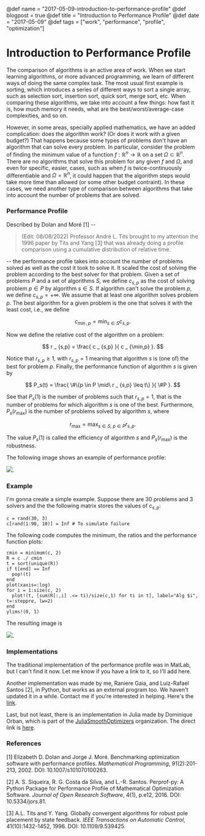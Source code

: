 @def name = "2017-05-09-introduction-to-performance-profile"
@def blogpost = true
@def title = "Introduction to Performance Profile"
@def date = "2017-05-09"
@def tags = ["work", "performance", "profile", "optimization"]

# Introduction to Performance Profile


The comparison of algorithms is an active area of work.
When we start learning algorithms, or more advanced programming,
we learn of different ways of doing the same complex task.
The most usual first example is sorting, which introduces a series of
different ways to sort a single array, such as selection sort, insertion sort,
quick sort, merge sort, etc.
When comparing these algorithms, we take into account a few things:
how fast it is, how much memory it needs, what are the best/worst/average-case
complexities, and so on.

However, in some areas, specially applied mathematics, we have an added
complication: does the algorithm work? (Or does it work with a given budget?)
That happens because some types of problems don't have an algorithm that can
solve every problem. In particular, consider the problem of finding the minimum
value of a function $f:\mathbb{R}^n\rightarrow\mathbb{R}$ on a set
$\Omega \subset \mathbb{R}^n$. There are no algorithms that solve this problem
for any given $f$ and $\Omega$, and even for specific, easier, cases, such as
when $f$ is twice-continuously differentiable and $\Omega = \mathbb{R}^n$, it could
happen that the algorithm steps would take more time than allowed (or some other
budget contraint).
In these cases, we need another type of comparison between algorithms that take into
account the number of problems that are solved.

### Performance Profile


Described by Dolan and Moré [1] --

> (Edit: 08/08/2022) Professor André L. Tits brought to my attention the 1996 paper by Tits and Yang [3] that was already doing a profile comparison using a cumulative distribution of relative time.

-- the performance profile takes into account the
number of problems solved as well as the cost it took to solve it. It scaled the
cost of solving the problem according to the best solver for that problem.
Given a set of problems $P$ and a set of algorithms $S$, we define
$c _ {s,p}$ as the cost of solving problem $p \in P$ by algorithm $s \in S$.
If algorithm can't solve the problem $p$, we define
$c _ {s,p} = +\infty$. We assume that at least one algorithm solves problem $p$.
The best algorithm for a given problem is the one that solves it with the least
cost, i.e., we define

$$ c _ {\min,p} = \min _ {s\in S} c _ {s,p}. $$

Now we define the relative cost of the algorithm on a problem:

$$ r _ {s,p} = \frac{ c _ {s,p} }{ c _ {\min,p} }. $$

Notice that $r _ {s,p} \geq 1$, with $r _ {s,p} = 1$ meaning that algorithm
$s$ is (one of) the best for problem $p$.
Finally, the performance function of algorithm $s$ is given by

$$ P_s(t) = \frac{ \#\{p \in P \mid\ r _ {s,p} \leq t\} }{ \#P }. $$

See that $P_s(1)$ is the number of problems such that $r _ {s,p} = 1$, that is
the number of problems for which algorithm $s$ is one of the best.
Furthermore, $P_s(r _ {\max})$ is the number of problems solved by algorithm
$s$, where

$$r _ {\max} = \max _ {s \in S,\ p \in P} r _ {s,p}. $$

The value $P_s(1)$ is called the efficiency of algorithm $s$ and $P_s(r _
{\max})$ is the robustness.

The following image shows an example of performance profile:

![]({{local_prefix}}/assets/perprof-example.png).

### Example

I'm gonna create a simple example. Suppose there are 30 problems and 3 solvers
and the the following matrix stores the values of $c _ {s,p}$:

```
c = rand(30, 3)
c[rand(1:90, 10)] = Inf # To simulate failure
```

The following code computes the minimum, the ratios and the performance
function plots:

```
cmin = minimum(c, 2)
R = c ./ cmin
t = sort(unique(R))
if t[end] == Inf
  pop!(t)
end
plot(xaxis=:log)
for i = 1:size(c, 2)
  plot!(t, [sum(R[:,i] .<= ti)/size(c,1) for ti in t], label="Alg $i", t=:steppre, lw=2)
end
ylims!(0, 1)
```

The resulting image is

![]({{local_prefix}}/assets/perprof-julia.png).

### Implementations

The traditional implementation of the performance profile was in MatLab, but I
can't find it now. Let me know if you have a link to it, so I'll add here.

Another implementation was made by me, Raniere Gaia, and Luiz-Rafael Santos [2],
in Python, but works as an external program too.
We haven't updated it in a while. Contact me if you're interested in helping.
Here's the [link](https://github.com/ufpr-opt/perprof-py).

Last, but not least, there is an implementation in Julia made by Dominique Orban,
which is part of the
[JuliaSmoothOptimizers](https://github.com/JuliaSmoothOptimizers) organization.
The direct link is
[here](https://github.com/JuliaSmoothOptimizers/BenchmarkProfiles.jl).

### References

[1] Elizabeth D. Dolan and Jorge J. Moré. Benchmarking optimization software
with performance profiles.
*Mathematical Programming*, 91(2):201-213, 2002.
DOI: 10.1007/s101070100263.

[2] A. S. Siqueira, R. G. Costa da Silva, and L.-R. Santos.
Perprof-py: A Python Package for Performance Profile of Mathematical
Optimization Software.
*Journal of Open Research Software*, 4(1), p.e12, 2016.
DOI: 10.5334/jors.81.

[3] A.L. Tits and Y. Yang.
Globally convergent algorithms for robust pole placement by state feedback.
*IEEE Transactions on Automatic Control*, 41(10):1432-1452, 1996.
DOI: 10.1109/9.539425.
